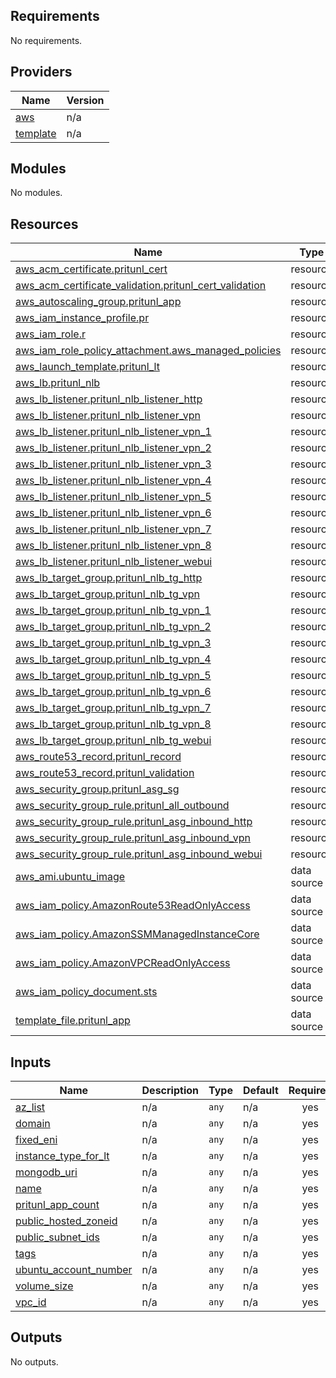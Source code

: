 ## Requirements

No requirements.

## Providers

| Name | Version |
|------|---------|
| <a name="provider_aws"></a> [aws](#provider\_aws) | n/a |
| <a name="provider_template"></a> [template](#provider\_template) | n/a |

## Modules

No modules.

## Resources

| Name | Type |
|------|------|
| [aws_acm_certificate.pritunl_cert](https://registry.terraform.io/providers/hashicorp/aws/latest/docs/resources/acm_certificate) | resource |
| [aws_acm_certificate_validation.pritunl_cert_validation](https://registry.terraform.io/providers/hashicorp/aws/latest/docs/resources/acm_certificate_validation) | resource |
| [aws_autoscaling_group.pritunl_app](https://registry.terraform.io/providers/hashicorp/aws/latest/docs/resources/autoscaling_group) | resource |
| [aws_iam_instance_profile.pr](https://registry.terraform.io/providers/hashicorp/aws/latest/docs/resources/iam_instance_profile) | resource |
| [aws_iam_role.r](https://registry.terraform.io/providers/hashicorp/aws/latest/docs/resources/iam_role) | resource |
| [aws_iam_role_policy_attachment.aws_managed_policies](https://registry.terraform.io/providers/hashicorp/aws/latest/docs/resources/iam_role_policy_attachment) | resource |
| [aws_launch_template.pritunl_lt](https://registry.terraform.io/providers/hashicorp/aws/latest/docs/resources/launch_template) | resource |
| [aws_lb.pritunl_nlb](https://registry.terraform.io/providers/hashicorp/aws/latest/docs/resources/lb) | resource |
| [aws_lb_listener.pritunl_nlb_listener_http](https://registry.terraform.io/providers/hashicorp/aws/latest/docs/resources/lb_listener) | resource |
| [aws_lb_listener.pritunl_nlb_listener_vpn](https://registry.terraform.io/providers/hashicorp/aws/latest/docs/resources/lb_listener) | resource |
| [aws_lb_listener.pritunl_nlb_listener_vpn_1](https://registry.terraform.io/providers/hashicorp/aws/latest/docs/resources/lb_listener) | resource |
| [aws_lb_listener.pritunl_nlb_listener_vpn_2](https://registry.terraform.io/providers/hashicorp/aws/latest/docs/resources/lb_listener) | resource |
| [aws_lb_listener.pritunl_nlb_listener_vpn_3](https://registry.terraform.io/providers/hashicorp/aws/latest/docs/resources/lb_listener) | resource |
| [aws_lb_listener.pritunl_nlb_listener_vpn_4](https://registry.terraform.io/providers/hashicorp/aws/latest/docs/resources/lb_listener) | resource |
| [aws_lb_listener.pritunl_nlb_listener_vpn_5](https://registry.terraform.io/providers/hashicorp/aws/latest/docs/resources/lb_listener) | resource |
| [aws_lb_listener.pritunl_nlb_listener_vpn_6](https://registry.terraform.io/providers/hashicorp/aws/latest/docs/resources/lb_listener) | resource |
| [aws_lb_listener.pritunl_nlb_listener_vpn_7](https://registry.terraform.io/providers/hashicorp/aws/latest/docs/resources/lb_listener) | resource |
| [aws_lb_listener.pritunl_nlb_listener_vpn_8](https://registry.terraform.io/providers/hashicorp/aws/latest/docs/resources/lb_listener) | resource |
| [aws_lb_listener.pritunl_nlb_listener_webui](https://registry.terraform.io/providers/hashicorp/aws/latest/docs/resources/lb_listener) | resource |
| [aws_lb_target_group.pritunl_nlb_tg_http](https://registry.terraform.io/providers/hashicorp/aws/latest/docs/resources/lb_target_group) | resource |
| [aws_lb_target_group.pritunl_nlb_tg_vpn](https://registry.terraform.io/providers/hashicorp/aws/latest/docs/resources/lb_target_group) | resource |
| [aws_lb_target_group.pritunl_nlb_tg_vpn_1](https://registry.terraform.io/providers/hashicorp/aws/latest/docs/resources/lb_target_group) | resource |
| [aws_lb_target_group.pritunl_nlb_tg_vpn_2](https://registry.terraform.io/providers/hashicorp/aws/latest/docs/resources/lb_target_group) | resource |
| [aws_lb_target_group.pritunl_nlb_tg_vpn_3](https://registry.terraform.io/providers/hashicorp/aws/latest/docs/resources/lb_target_group) | resource |
| [aws_lb_target_group.pritunl_nlb_tg_vpn_4](https://registry.terraform.io/providers/hashicorp/aws/latest/docs/resources/lb_target_group) | resource |
| [aws_lb_target_group.pritunl_nlb_tg_vpn_5](https://registry.terraform.io/providers/hashicorp/aws/latest/docs/resources/lb_target_group) | resource |
| [aws_lb_target_group.pritunl_nlb_tg_vpn_6](https://registry.terraform.io/providers/hashicorp/aws/latest/docs/resources/lb_target_group) | resource |
| [aws_lb_target_group.pritunl_nlb_tg_vpn_7](https://registry.terraform.io/providers/hashicorp/aws/latest/docs/resources/lb_target_group) | resource |
| [aws_lb_target_group.pritunl_nlb_tg_vpn_8](https://registry.terraform.io/providers/hashicorp/aws/latest/docs/resources/lb_target_group) | resource |
| [aws_lb_target_group.pritunl_nlb_tg_webui](https://registry.terraform.io/providers/hashicorp/aws/latest/docs/resources/lb_target_group) | resource |
| [aws_route53_record.pritunl_record](https://registry.terraform.io/providers/hashicorp/aws/latest/docs/resources/route53_record) | resource |
| [aws_route53_record.pritunl_validation](https://registry.terraform.io/providers/hashicorp/aws/latest/docs/resources/route53_record) | resource |
| [aws_security_group.pritunl_asg_sg](https://registry.terraform.io/providers/hashicorp/aws/latest/docs/resources/security_group) | resource |
| [aws_security_group_rule.pritunl_all_outbound](https://registry.terraform.io/providers/hashicorp/aws/latest/docs/resources/security_group_rule) | resource |
| [aws_security_group_rule.pritunl_asg_inbound_http](https://registry.terraform.io/providers/hashicorp/aws/latest/docs/resources/security_group_rule) | resource |
| [aws_security_group_rule.pritunl_asg_inbound_vpn](https://registry.terraform.io/providers/hashicorp/aws/latest/docs/resources/security_group_rule) | resource |
| [aws_security_group_rule.pritunl_asg_inbound_webui](https://registry.terraform.io/providers/hashicorp/aws/latest/docs/resources/security_group_rule) | resource |
| [aws_ami.ubuntu_image](https://registry.terraform.io/providers/hashicorp/aws/latest/docs/data-sources/ami) | data source |
| [aws_iam_policy.AmazonRoute53ReadOnlyAccess](https://registry.terraform.io/providers/hashicorp/aws/latest/docs/data-sources/iam_policy) | data source |
| [aws_iam_policy.AmazonSSMManagedInstanceCore](https://registry.terraform.io/providers/hashicorp/aws/latest/docs/data-sources/iam_policy) | data source |
| [aws_iam_policy.AmazonVPCReadOnlyAccess](https://registry.terraform.io/providers/hashicorp/aws/latest/docs/data-sources/iam_policy) | data source |
| [aws_iam_policy_document.sts](https://registry.terraform.io/providers/hashicorp/aws/latest/docs/data-sources/iam_policy_document) | data source |
| [template_file.pritunl_app](https://registry.terraform.io/providers/hashicorp/template/latest/docs/data-sources/file) | data source |

## Inputs

| Name | Description | Type | Default | Required |
|------|-------------|------|---------|:--------:|
| <a name="input_az_list"></a> [az\_list](#input\_az\_list) | n/a | `any` | n/a | yes |
| <a name="input_domain"></a> [domain](#input\_domain) | n/a | `any` | n/a | yes |
| <a name="input_fixed_eni"></a> [fixed\_eni](#input\_fixed\_eni) | n/a | `any` | n/a | yes |
| <a name="input_instance_type_for_lt"></a> [instance\_type\_for\_lt](#input\_instance\_type\_for\_lt) | n/a | `any` | n/a | yes |
| <a name="input_mongodb_uri"></a> [mongodb\_uri](#input\_mongodb\_uri) | n/a | `any` | n/a | yes |
| <a name="input_name"></a> [name](#input\_name) | n/a | `any` | n/a | yes |
| <a name="input_pritunl_app_count"></a> [pritunl\_app\_count](#input\_pritunl\_app\_count) | n/a | `any` | n/a | yes |
| <a name="input_public_hosted_zoneid"></a> [public\_hosted\_zoneid](#input\_public\_hosted\_zoneid) | n/a | `any` | n/a | yes |
| <a name="input_public_subnet_ids"></a> [public\_subnet\_ids](#input\_public\_subnet\_ids) | n/a | `any` | n/a | yes |
| <a name="input_tags"></a> [tags](#input\_tags) | n/a | `any` | n/a | yes |
| <a name="input_ubuntu_account_number"></a> [ubuntu\_account\_number](#input\_ubuntu\_account\_number) | n/a | `any` | n/a | yes |
| <a name="input_volume_size"></a> [volume\_size](#input\_volume\_size) | n/a | `any` | n/a | yes |
| <a name="input_vpc_id"></a> [vpc\_id](#input\_vpc\_id) | n/a | `any` | n/a | yes |

## Outputs

No outputs.
